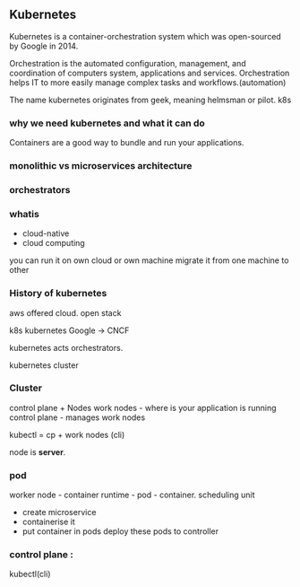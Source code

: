 ## Kubernetes
Kubernetes is a container-orchestration system which was open-sourced by Google in 2014.

Orchestration is the automated configuration, management, and coordination of computers system, applications and services.
Orchestration helps IT to more easily manage complex tasks and workflows.(automation)

The name kubernetes originates from geek, meaning helmsman or pilot.
k8s

### why we need kubernetes and what it can do
Containers are a good way to bundle and run your applications.

### monolithic vs microservices architecture

### orchestrators

### whatis 
- cloud-native
- cloud computing

you can run it on own cloud or own machine
migrate it from one machine to other

### History of kubernetes
aws offered cloud.
open stack

k8s kubernetes
Google -> CNCF


kubernetes acts orchestrators.

kubernetes cluster
### Cluster
control plane + Nodes
work nodes - where is your application is running
control plane - manages work nodes

kubectl = cp + work nodes (cli)

node is **server**.

### pod

worker node - container runtime - pod - container.
scheduling unit

- create microservice
- containerise it
- put container in pods
deploy these pods to controller

### control plane :

kubectl(cli)
 






